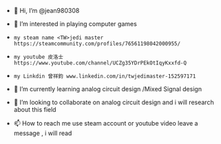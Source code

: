 - 👋 Hi, I’m @jean980308

- 👀 I’m interested in playing computer games  
-     my steam name <TW>jedi master https://steamcommunity.com/profiles/76561198042000955/
-     my youtube 皮洛士 https://www.youtube.com/channel/UCZg35YDrPEkOtIqyKxxfd-Q
-     my Linkdin 曾祥鈞 www.linkedin.com/in/twjedimaster-152597171
      
- 🌱 I’m currently learning  analog circuit design  /Mixed Signal design

- 💞️ I’m looking to collaborate on analog circuit design and i will research about this field

- 📫 How to reach me  use steam account or youtube video leave a message , i will read 


<!---
jean980308/jean980308 is a ✨ special ✨ repository because its `README.md` (this file) appears on your GitHub profile.
You can click the Preview link to take a look at your changes.
--->
